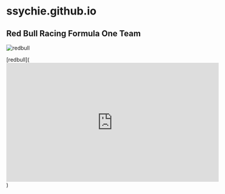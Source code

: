 # ssychie.github.io

## Red Bull Racing Formula One Team

![redbull](https://encrypted-tbn0.gstatic.com/images?q=tbn:ANd9GcScVOZ7Zmmy9AW75NQP2V-2oBOAf60px5XZnQ&usqp=CAU)

[redbull](<iframe width="560" height="315" src="https://www.youtube.com/embed/WVJ27AkhTA4?si=WHLrq-XT0JL5K45H&amp;controls=0" title="YouTube video player" frameborder="0" allow="accelerometer; autoplay; clipboard-write; encrypted-media; gyroscope; picture-in-picture; web-share" allowfullscreen></iframe>)
